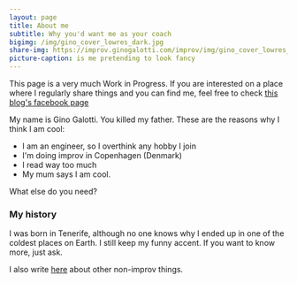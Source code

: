 ```yaml
---
layout: page
title: About me
subtitle: Why you'd want me as your coach
bigimg: /img/gino_cover_lowres_dark.jpg
share-img: https://improv.ginogalotti.com/improv/img/gino_cover_lowres_dark.jpg
picture-caption: is me pretending to look fancy
---
```


This page is a very much Work in Progress. If you are interested on a place where I regularly share things and you can find me, feel free to check [this blog's facebook page](https://www.facebook.com/improveinimprov/)

My name is Gino Galotti. You killed my father. These are the reasons why I think I am cool:

- I am an engineer, so I overthink any hobby I join
- I'm doing improv in Copenhagen (Denmark)
- I read way too much
- My mum says I am cool.

What else do you need?

### My history

I was born in Tenerife, although no one knows why I ended up in one of the coldest places on Earth. I still keep my funny accent. If you want to know more, just ask.

I also write [here](https://callmegino.wordpress.com/) about other non-improv things.
